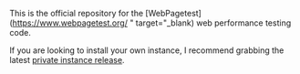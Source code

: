 This is the official repository for the [WebPagetest](https://www.webpagetest.org/ " target="_blank) web performance testing code.

If you are looking to install your own instance, I recommend grabbing the latest [private instance release](https://sites.google.com/a/webpagetest.org/docs/private-instances).
